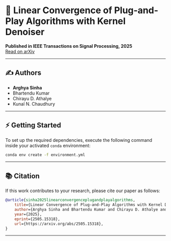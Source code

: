 # 📄 Linear Convergence of Plug-and-Play Algorithms with Kernel Denoiser

**Published in IEEE Transactions on Signal Processing, 2025**  
[Read on arXiv](https://arxiv.org/abs/2505.15318)

---

## ✍️ Authors

- **Arghya Sinha**
- Bhartendu Kumar
- Chirayu D. Athalye
- Kunal N. Chaudhury

---

## ⚡ Getting Started

To set up the required dependencies, execute the following command inside your activated `conda` environment:

```bash
conda env create -f environment.yml
```

---

## 📚 Citation

If this work contributes to your research, please cite our paper as follows:

```bibtex
@article{sinha2025linearconvergenceplugandplayalgorithms,
    title={Linear Convergence of Plug-and-Play Algorithms with Kernel Denoisers},
    author={Arghya Sinha and Bhartendu Kumar and Chirayu D. Athalye and Kunal N. Chaudhury},
    year={2025},
    eprint={2505.15318},
    url={https://arxiv.org/abs/2505.15318},
}
```


---
